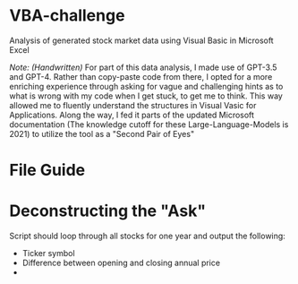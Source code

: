 # VBA-challenge
Analysis of generated stock market data using Visual Basic in Microsoft Excel

*Note: (Handwritten)* For part of this data analysis, I made use of GPT-3.5 and GPT-4. Rather than copy-paste code from there, I opted for a more enriching experience through asking for vague and challenging hints as to what is wrong with my code when I get stuck, to get me to think. This way allowed me to fluently understand the structures in Visual Vasic for Applications. Along the way, I fed it parts of the updated Microsoft documentation (The knowledge cutoff for these Large-Language-Models is 2021) to utilize the tool as a "Second Pair of Eyes"

# File Guide

# Deconstructing the "Ask"

Script should loop through all stocks for one year and output the following:

- Ticker symbol
- Difference between opening and closing annual price
- 
